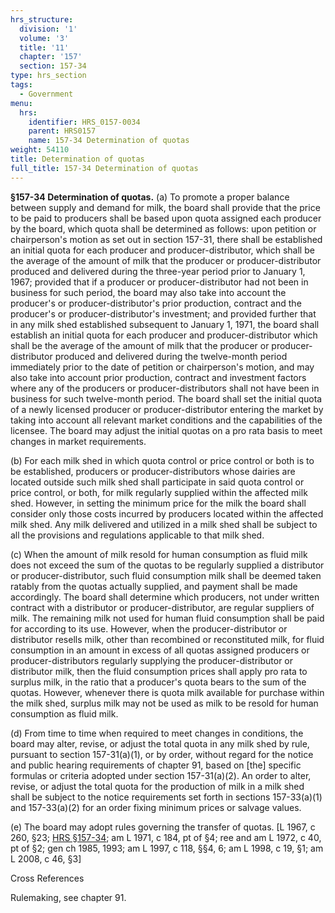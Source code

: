 ```yaml
---
hrs_structure:
  division: '1'
  volume: '3'
  title: '11'
  chapter: '157'
  section: 157-34
type: hrs_section
tags:
  - Government
menu:
  hrs:
    identifier: HRS_0157-0034
    parent: HRS0157
    name: 157-34 Determination of quotas
weight: 54110
title: Determination of quotas
full_title: 157-34 Determination of quotas
---
```

**§157-34 Determination of quotas.** (a) To promote a proper balance between supply and demand for milk, the board shall provide that the price to be paid to producers shall be based upon quota assigned each producer by the board, which quota shall be determined as follows: upon petition or chairperson's motion as set out in section 157-31, there shall be established an initial quota for each producer and producer-distributor, which shall be the average of the amount of milk that the producer or producer-distributor produced and delivered during the three-year period prior to January 1, 1967; provided that if a producer or producer-distributor had not been in business for such period, the board may also take into account the producer's or producer-distributor's prior production, contract and the producer's or producer-distributor's investment; and provided further that in any milk shed established subsequent to January 1, 1971, the board shall establish an initial quota for each producer and producer-distributor which shall be the average of the amount of milk that the producer or producer-distributor produced and delivered during the twelve-month period immediately prior to the date of petition or chairperson's motion, and may also take into account prior production, contract and investment factors where any of the producers or producer-distributors shall not have been in business for such twelve-month period. The board shall set the initial quota of a newly licensed producer or producer-distributor entering the market by taking into account all relevant market conditions and the capabilities of the licensee. The board may adjust the initial quotas on a pro rata basis to meet changes in market requirements.

(b) For each milk shed in which quota control or price control or both is to be established, producers or producer-distributors whose dairies are located outside such milk shed shall participate in said quota control or price control, or both, for milk regularly supplied within the affected milk shed. However, in setting the minimum price for the milk the board shall consider only those costs incurred by producers located within the affected milk shed. Any milk delivered and utilized in a milk shed shall be subject to all the provisions and regulations applicable to that milk shed.

(c) When the amount of milk resold for human consumption as fluid milk does not exceed the sum of the quotas to be regularly supplied a distributor or producer-distributor, such fluid consumption milk shall be deemed taken ratably from the quotas actually supplied, and payment shall be made accordingly. The board shall determine which producers, not under written contract with a distributor or producer-distributor, are regular suppliers of milk. The remaining milk not used for human fluid consumption shall be paid for according to its use. However, when the producer-distributor or distributor resells milk, other than recombined or reconstituted milk, for fluid consumption in an amount in excess of all quotas assigned producers or producer-distributors regularly supplying the producer-distributor or distributor milk, then the fluid consumption prices shall apply pro rata to surplus milk, in the ratio that a producer's quota bears to the sum of the quotas. However, whenever there is quota milk available for purchase within the milk shed, surplus milk may not be used as milk to be resold for human consumption as fluid milk.

(d) From time to time when required to meet changes in conditions, the board may alter, revise, or adjust the total quota in any milk shed by rule, pursuant to section 157-31(a)(1), or by order, without regard for the notice and public hearing requirements of chapter 91, based on [the] specific formulas or criteria adopted under section 157-31(a)(2). An order to alter, revise, or adjust the total quota for the production of milk in a milk shed shall be subject to the notice requirements set forth in sections 157-33(a)(1) and 157-33(a)(2) for an order fixing minimum prices or salvage values.

(e) The board may adopt rules governing the transfer of quotas. [L 1967, c 260, §23; [HRS §157-34](/title-11/chapter-157/section-157-34/); am L 1971, c 184, pt of §4; ree and am L 1972, c 40, pt of §2; gen ch 1985, 1993; am L 1997, c 118, §§4, 6; am L 1998, c 19, §1; am L 2008, c 46, §3]

Cross References

Rulemaking, see chapter 91.